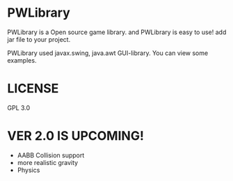# PWLibrary
PWLibrary is a Open source game library. and
PWLibrary is easy to use!
add jar file to your project.

PWLibrary used javax.swing, java.awt GUI-library.
You can view some examples.
# LICENSE
GPL 3.0
# VER 2.0 IS UPCOMING!

- AABB Collision support<br>
- more realistic gravity<br>
- Physics<br>
